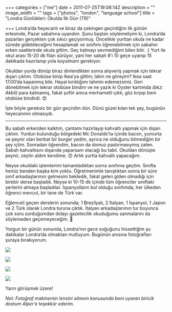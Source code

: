 +++
categories = ["me"]
date = 2011-07-25T19:06:14Z
description = ""
image_width = ""
tags = ["photos", "london", "language school"]
title = "Londra Günlükleri: Okulda İlk Gün (TR)"

+++
Londra’da heyecanlı ve biraz da çekingen geçirdiğim ilk günün ertesinde, Pazar sabahına uyandım. Şunu baştan söylemeliyim ki, Londra’da pazarları gerçekten çok sıkıcı geçiyormuş. Öncelikle yurttan okula ne kadar sürede gidebileceğimi hesaplamak ve sınıfımı öğrenebilmek için sabahın erken saatlerinde okula gittim. Geç kalmayı sevmediğimi bilen bilir. :) Yurt ile okul arası 15-20 dk filan sürüyor, yani her sabah 8'i 10 geçe uyanıp 15 dakikada hazırlanıp yola koyulmam gerekiyor.

Okuldan yurda dönüp biraz dinlendikten sonra alışveriş yapmak için tekrar dışarı çıktım. Otobüse binip Ikea’ya gittim; lakin ne göreyim? Ikea saat 17.00’da kapanmış bile. Hayal kırıklığımı tahmin edemezsiniz. Geri dönebilmek için tekrar otobüse bindim ve ne yazık ki Oyster kartımda _(bkz: Akbil)_ para kalmamış, fakat şoför amca merhametli çıktı, göz kırpıp beni otobüse bindirdi. 😍

İşte böyle gereksiz bir gün geçirdim dün. Dünü güzel kılan tek şey, bugünün heyecanının olmasıydı.

***

Bu sabah erkenden kalktım, çantamı hazırlayıp kahvaltı yapmak için dışarı çıktım. Yurdun bulunduğu bölgedeki Mc Donalds’ta içinde bacon, yumurta ve peynir olan berbat bir burger yedim, ayrıca ne olduğunu bilmediğim bir şey içtim. Sonradan öğrendim, bacon da domuz pastırmasıymış zaten. Sabah kahvaltısını dışarıda yaparsam olacağı bu tabii. Okuldan dönüşte peynir, zeytin aldım kendime. 😊 Artık yurtta kahvaltı yapacağım.

Neyse okuldaki işlemlerimi tamamladıktan sonra sınıfıma geçtim. Sınıfta henüz benden başka kim yoktu. Öğretmenimle tanıştıktan sonra bir süre sınıf arkadaşlarımın gelmesini bekledik, fakat gelen giden olmadığı için birebir derse başladık. Neyse ki 10-15 dk içinde tüm öğrenciler sınıftaki yerlerini almaya başladılar. İspanyolların bol olduğu sınıfımda, her ülkeden öğrenci mevcut, bir tane de Türk var.

Eğlenceli geçen derslerin sonunda; 1 Brezilyalı, 2 İtalyan, 1 İspanyol, 1 Japon ve 2 Türk olarak Londra turuna çıktık. İtalyan arkadaşlarımın tur boyunca çok soru sorduğumdan dolayı gazetecilik okuduğumu sanmalarını da söylemeden geçemeyeceğim. 🙈

Yorgun bir günün sonunda, Londra’nın gece soğuğunu hissettiğim şu dakikalar Londra’da olmaktan mutluyum. Bugünün anısına fotoğrafları şuraya bırakıyorum.  
  
![](/uploads/london_4.jpg)

![](/uploads/london_1.jpg)

![](/uploads/london_2.jpg)

![](/uploads/london_3.jpg)

Yarın görüşmek üzere!

_Not: Fotoğraf makinemin lensini silmem konusunda beni uyaran biricik dostum Alper’e teşekkür ederim._